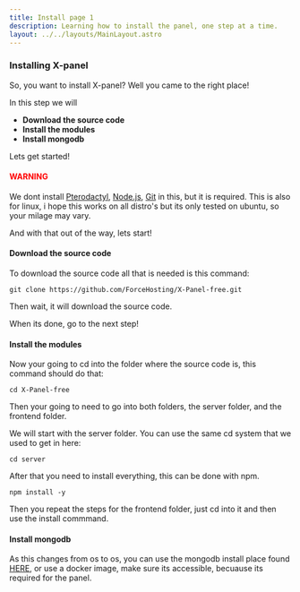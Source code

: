```yaml
---
title: Install page 1
description: Learning how to install the panel, one step at a time.
layout: ../../layouts/MainLayout.astro
---
```


### Installing X-panel

So, you want to install X-panel? Well you came to the right place!

In this step we will

- **Download the source code**
- **Install the modules**
- **Install mongodb**

Lets get started!

#### <span style="color:red">WARNING</span>
We dont install [Pterodactyl](https://pterodactyl.io/), [Node.js](https://nodejs.org/en/), [Git](https://git-scm.com/) in this, but it is required.
This is also for linux, i hope this works on all distro's but its only tested on ubuntu, so your milage may vary.

And with that out of the way, lets start!

#### Download the source code

To download the source code all that is needed is this command:

```
git clone https://github.com/ForceHosting/X-Panel-free.git
```

Then wait, it will download the source code.

When its done, go to the next step!

#### Install the modules

Now your going to cd into the folder where the source code is, this command should do that:

```
cd X-Panel-free
```

Then your going to need to go into both folders, the server folder, and the frontend folder.

We will start with the server folder. You can use the same cd system that we used to get in here:

```
cd server
```

After that you need to install everything, this can be done with npm.
```
npm install -y
```

Then you repeat the steps for the frontend folder, just cd into it and then use the install commmand.

#### Install mongodb

As this changes from os to os, you can use the mongodb install place found [HERE](https://www.mongodb.com/try/download/community), or use a docker image, make sure its accessible, becuause its required for the panel.